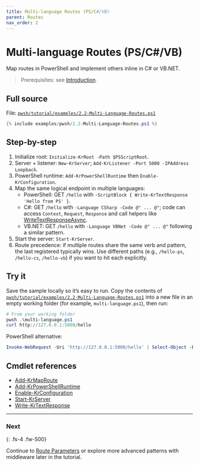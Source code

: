 ```yaml
---
title: Multi-language Routes (PS/C#/VB)
parent: Routes
nav_order: 2
---
```


# Multi-language Routes (PS/C#/VB)

Map routes in PowerShell and implement others inline in C# or VB.NET.

> Prerequisites: see [Introduction][Introduction].

## Full source

File: [`pwsh/tutorial/examples/2.2-Multi-Language-Routes.ps1`][2.2-Multi-Language-Routes.ps1]

```powershell
{% include examples/pwsh/2.2-Multi-Language-Routes.ps1 %}
```

## Step-by-step

1. Initialize root: `Initialize-KrRoot -Path $PSScriptRoot`.
2. Server + listener: `New-KrServer`; `Add-KrListener -Port 5000 -IPAddress Loopback`.
3. PowerShell runtime: `Add-KrPowerShellRuntime` then `Enable-KrConfiguration`.
4. Map the same logical endpoint in multiple languages:
    - PowerShell: GET `/hello` with `-ScriptBlock { Write-KrTextResponse 'Hello from PS' }`.
    - C#: GET `/hello` with `-Language CSharp -Code @" ... @"`; code can access `Context`, `Request`, `Response` and call helpers like [WriteTextResponseAsync][WriteTextResponseAsync].
    - VB.NET: GET `/hello` with `-Language VBNet -Code @" ... @"` following a similar pattern.
5. Start the server: `Start-KrServer`.
6. Route precedence: if multiple routes share the same verb and pattern, the last
    registered typically wins. Use different paths (e.g., `/hello-ps`, `/hello-cs`,
    `/hello-vb`) if you want to hit each explicitly.

## Try it

Save the sample locally so it’s easy to run. Copy the contents of
[`pwsh/tutorial/examples/2.2-Multi-Language-Routes.ps1`][2.2-Multi-Language-Routes.ps1]
into a new file in an empty working folder (for example, `multi-language.ps1`), then run:

```powershell
# From your working folder
pwsh .\multi-language.ps1
curl http://127.0.0.1:5000/hello
```

PowerShell alternative:

```powershell
Invoke-WebRequest -Uri 'http://127.0.0.1:5000/hello' | Select-Object -ExpandProperty Content
```

## Cmdlet references

- [Add-KrMapRoute][Add-KrMapRoute]
- [Add-KrPowerShellRuntime][Add-KrPowerShellRuntime]
- [Enable-KrConfiguration][Enable-KrConfiguration]
- [Start-KrServer][Start-KrServer]
- [Write-KrTextResponse][Write-KrTextResponse]

---

### Next

{: .fs-4 .fw-500}

Continue to [Route Parameters][Next] or explore more advanced patterns with middleware later in the tutorial.

[2.2-Multi-Language-Routes.ps1]: /pwsh/tutorial/examples/2.2-Multi-Language-Routes.ps1
[Add-KrMapRoute]: /pwsh/cmdlets/Add-KrMapRoute
[Add-KrPowerShellRuntime]: /pwsh/cmdlets/Add-KrPowerShellRuntime
[Enable-KrConfiguration]: /pwsh/cmdlets/Enable-KrConfiguration
[Start-KrServer]: /pwsh/cmdlets/Start-KrServer
[Write-KrTextResponse]: /pwsh/cmdlets/Write-KrTextResponse
[WriteTextResponseAsync]: /cs/api/Kestrun.Models/KestrunResponse/WriteTextResponseAsync
[Next]: ./3.Route-Parameters
[Introduction]: ../1.introduction/index#prerequisites
